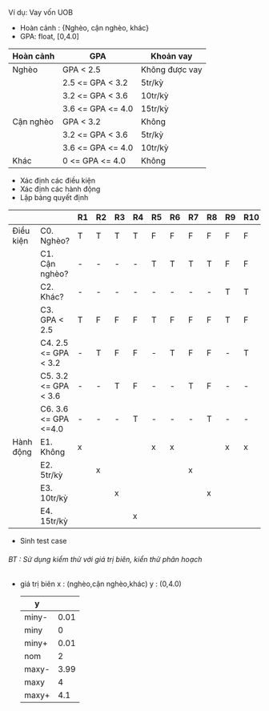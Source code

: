 


Ví dụ: Vay vốn UOB
- Hoàn cảnh : {Nghèo, cận nghèo, khác}
- GPA: float, [0,4.0]

| Hoàn cảnh |     GPA      |   Khoản vay |
|-------|----------------------|------------------|
| Nghèo |     GPA < 2.5        |   Không được vay |
|       |     2.5 <= GPA < 3.2 |    5tr/kỳ        |
|       |    3.2 <= GPA < 3.6  |    10tr/kỳ       |
|       |   3.6 <= GPA <= 4.0  |  15tr/kỳ         |
|Cận nghèo|  GPA < 3.2         |  Không           |
||            3.2 <= GPA < 3.6 |   5tr/kỳ
||           3.6 <= GPA <= 4.0 |  10tr/kỳ
|Khác      |  0 <= GPA <= 4.0  |  Không


- Xác định các điều kiện
- Xác định các hành động
- Lập bảng quyết định

| | |R1|R2|R3|R4|R5|R6|R7|R8|R9|R10|R11|R12|
|-|-|-|-|-|-|-|-|-|-|-|-|-|-|
|Điều kiện| C0. Nghèo?|T|T|T|T|F|F|F|F|F|F|F|F|
|| C1. Cận nghèo?|-|-|-|-|T|T|T|T|F|F|F|F|
|| C2. Khác?|-|-|-|-|-|-|-|-|T|T|T|T|
| |C3. GPA < 2.5 | T|F|F|F| T|F|F|F| T|F|F|F|
| |C4. 2.5 <= GPA < 3.2 |-|T|F|F|-|T|F|F|-|T|F|F|
| |C5. 3.2 <= GPA < 3.6 |-|-|T|F|-|-|T|F|-|-|T|F|
| |C6. 3.6 <= GPA <=4.0 |-|-|-|T|-|-|-|T|-|-|-|T|
|Hành động| E1. Không | x||||x|x|||x|x|x|x
| |E2. 5tr/kỳ   | |x|||||x
| |E3. 10tr/kỳ  |||x|||||x
| |E4. 15tr/kỳ  ||||x

- Sinh test case

###### BT : Sử dụng kiểm thử với giá trị biên, kiển thử phân hoạch 
- giá trị biên
x : (nghèo,cận nghèo,khác)
y : (0,4.0)

    | y| |
    |-------|-----|
    | miny- | 0.01|
  | miny | 0|
  | miny+ | 0.01|
  |nom| 2|
  |maxy-| 3.99|
  maxy|4|
  maxy+|4.1|

  

